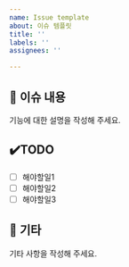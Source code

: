 ```yaml
---
name: Issue template
about: 이슈 템플릿
title: ''
labels: ''
assignees: ''

---
```


## 📄 이슈 내용
기능에 대한 설명을 작성해 주세요. 

## ✔️TODO
- [ ] 해야할일1
- [ ] 해야할일2
- [ ] 해야할일3

## 🔔 기타
기타 사항을 작성해 주세요.
